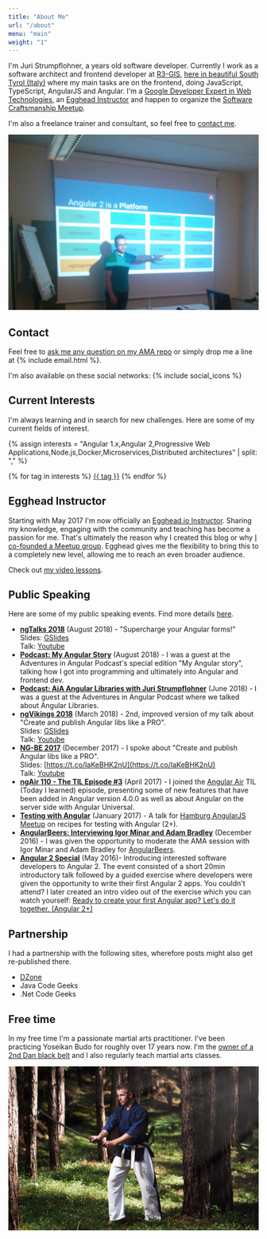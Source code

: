 ```yaml
---
title: "About Me"
url: "/about"
menu: "main"
weight: "1"
---
```


I'm Juri Strumpflohner, a <span id="age"></span> years old software developer. Currently I work as a software architect and frontend developer at [R3-GIS](https://www.r3-gis.com/), [here in beautiful South Tyrol (Italy)](https://www.youtube.com/watch?v=YVFzw9QJegk&fmt=22) where my main tasks are on the frontend, doing JavaScript, TypeScript, AngularJS and Angular. I'm a [Google Developer Expert in Web Technologies](https://developers.google.com/experts/people/juri-strumpflohner), an [Egghead Instructor](https://egghead.io/instructors/juri-strumpflohner) and happen to organize the [Software Craftsmanship Meetup](http://www.meetup.com/Software-Craftsmanship-SouthTyrol/).

I'm also a freelance trainer and consultant, so feel free to <a href="#contact">contact me</a>.

![](/about/imgs/about-angular2.png)

<script>
(function() {
  // calculates my age
  var date1 = new Date("5/15/1985");
  var date2 = new Date();
  var timeDiff = Math.abs(date2.getTime() - date1.getTime());
  //var diffDays = Math.ceil(timeDiff / 1000 / 60 / 24 / 365);

  var diff = timeDiff / 1000;
  var seconds = Math.round(diff % 60);
  diff /= 60;
  var minutes = Math.round(diff % 60);
  diff /= 60;
  var hours = Math.round(diff % 24);
  diff /= 24;
  var days = Math.round(diff % 365);
  diff /= 365;
  var years = parseFloat(Math.round(diff * 100) / 100).toFixed(2);

  document.getElementById('age').innerHTML = years;
})();
</script>

## Contact
<a name="contact"></a>

Feel free to [ask me any question on my AMA repo](https://github.com/juristr/ama) or simply drop me a line at {% include email.html %}.

I'm also available on these social networks: {% include social_icons %}


## Current Interests
<a name="interests"></a>

I'm always learning and in search for new challenges. Here are some of my current fields of interest.

{% assign interests = "Angular 1.x,Angular 2,Progressive Web Applications,Node.js,Docker,Microservices,Distributed architectures" | split: "," %}
<div class="tags">
  {% for tag in interests %}
  <a href="javascript:;">{{ tag }}</a>
  {% endfor %}
</div>

<a name="egghead"></a>

## Egghead Instructor

Starting with May 2017 I'm now officially an [Egghead.io Instructor](https://egghead.io/). Sharing my knowledge, engaging with the community and teaching has become a passion for me. That's ultimately the reason why I created this blog or why [I co-founded a Meetup group](http://www.meetup.com/Software-Craftsmanship-SouthTyrol/). Egghead gives me the flexibility to bring this to a completely new level, allowing me to reach an even broader audience.

Check out [my video lessons](https://egghead.io/instructors/juri-strumpflohner).

## Public Speaking

Here are some of my public speaking events. Find more details [here](/about/timeline/).

- [**ngTalks 2018**](https://ngvikings.org/) (August 2018) - "Supercharge your Angular forms!"  
Slides: [GSlides](https://www.youtube.com/redirect?q=https%3A%2F%2Ft.co%2Fz7dX6vDi0R&redir_token=fKzm0zkGT7CNvkI6A1HIu33pAlh8MTUzOTA4NzI1M0AxNTM5MDAwODUz&event=video_description&v=XYFrWkzHVxw)   
Talk: [Youtube](https://www.youtube.com/watch?v=XYFrWkzHVxw)
- [**Podcast: My Angular Story**](https://devchat.tv/my-angular-story/mas-045-juri-strumpflohner/) (August 2018) - I was a guest at the Adventures in Angular Podcast's special edition "My Angular story", talking how I got into programming and ultimately into Angular and frontend dev.
- [**Podcast: AiA Angular Libraries with Juri Strumpflohner**](https://devchat.tv/adv-in-angular/aia-193-angular-libraries-with-juri-strumpflohner) (June 2018) - I was a guest at the Adventures in Angular Podcast where we talked about Angular Libraries.
- [**ngVikings 2018**](https://ngvikings.org/) (March 2018) - 2nd, improved version of my talk about "Create and publish Angular libs like a PRO".  
Slides: [GSlides](https://docs.google.com/presentation/d/1TY2wDLWvbY9hxuhXxFLMY6xfrpdmpMnsTflipEwtsiI/edit#slide=id.g2b6eab8706_0_12)   
Talk: [Youtube](https://www.youtube.com/watch?v=Tw8TCgeqotg)
- [**NG-BE 2017**](https://ng-be.org/) (December 2017) - I spoke about "Create and publish Angular libs like a PRO".  
Slides: [https://t.co/IaKeBHK2nU](https://t.co/IaKeBHK2nU)   
Talk: [Youtube](https://www.youtube.com/watch?v=K4YMmwxGKjY)
- [**ngAir 110 - The TIL Episode #3**](https://www.youtube.com/watch?v=dgzgO5pB090) (April 2017) - I joined the [Angular Air](http://angularair.com/) TIL (Today I learned) episode, presenting some of new features that have been added in Angular version 4.0.0 as well as about Angular on the server side with Angular Universal.
- [**Testing with Angular**](https://www.youtube.com/watch?v=Uw_XomCJaGQ) (January 2017) - A talk for [Hamburg AngularJS Meetup](https://www.meetup.com/Hamburg-AngularJS-Meetup/) on recipes for testing with Angular (2+).
- [**AngularBeers: Interviewing Igor Minar and Adam Bradley**](https://www.youtube.com/watch?v=i2XloM6Q5wc) (December 2016) - I was given the opportunity to moderate the AMA session with Igor Minar and Adam Bradley for [AngularBeers](https://angularbeers.org/).
- [**Angular 2 Special**](https://www.meetup.com/Software-Craftsmanship-SouthTyrol/events/230807221/) (May 2016)- Introducing interested software developers to Angular 2. The event consisted of a short 20min introductory talk followed by a guided exercise where developers were given the opportunity to write their first Angular 2 apps. You couldn't attend? I later created an intro video out of the exercise which you can watch yourself: [Ready to create your first Angular app? Let's do it together. (Angular 2+) ](https://www.youtube.com/watch?v=fXHyqSIIF9Q)

## Partnership

I had a partnership with the following sites, wherefore posts might also get re-published there.

- [DZone](http://www.dzone.com/users/juristr)
- Java Code Geeks
- .Net Code Geeks

## Free time

In my free time I'm a passionate martial arts practitioner. I've been practicing Yoseikan Budo for roughly over 17 years now. I'm the [owner of a 2nd Dan black belt](/blog/2012/10/2nd-dan-yoseikan-budo/) and I also regularly teach martial arts classes.

![](/about/imgs/katana.jpg)
